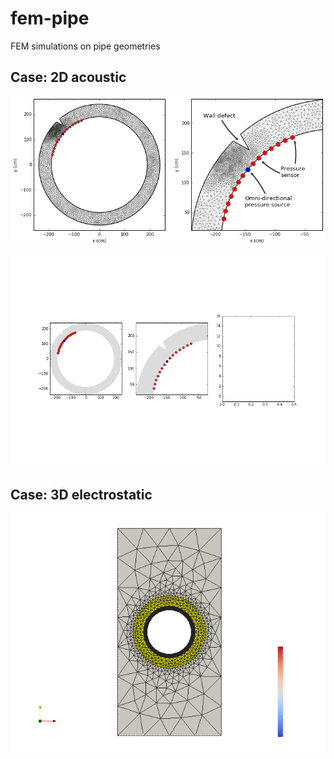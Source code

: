# fem-pipe
FEM simulations on pipe geometries

## Case: 2D acoustic
![](mesh.png)

![](out_2.gif)

## Case: 3D electrostatic

![](geom_raw.png)

